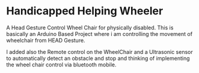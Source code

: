 # Handicapped Helping Wheeler
A Head Gesture Control Wheel Chair for physically disabled.
This is basically an Arduino Based Project where i am controlling the movement of wheelchair from HEAD Gesture.

I added also the Remote control on the WheelChair and a Ultrasonic sensor to automatically detect an obstacle and stop and thinking of implementing the wheel chair control via bluetooth mobile.  
